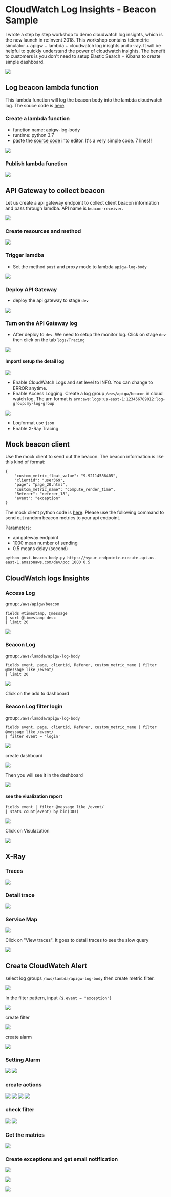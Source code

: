# CloudWatch Log Insights - Beacon Sample

I wrote a step by step workshop to demo cloudwatch log insights, which is the new launch in re:Invent 2018. This workshop contains telemetric simulator + apigw + lambda + cloudwatch log inisghts and x-ray. It will be helpful to quickly understand the power of cloudwatch insights. The benefit to customers is you don't need to setup Elastic Search + Kibana to create simple dashboard.

![](./images/00-overview.png)

## Log beacon lambda function
This lambda function will log the beacon body into the lambda cloudwatch log. The souce code is [here](./apigw-log-body.py). 

### Create a lambda function
* function name: apigw-log-body
* runtime: python 3.7
* paste the [source code](./apigw-log-body.py) into editor. It's a very simple code. 7 lines!!

![](./images/01-apigw.png)

### Publish lambda function

![](./images/02-apigw.png)

## API Gateway to collect beacon
Let us create a api gateway endpoint to collect client beacon information and pass through lamdba. API name is `beacon-receiver`.

![](./images/03-apigw.png)

### Create resources and method

![](./images/04-apigw.png)

### Trigger lamdba

* Set the method `post` and proxy mode to lambda `apigw-log-body`

![](./images/05-apigw.png)

### Deploy API Gateway

* deploy the api gateway to stage `dev`

![](./images/06-apigw.png)

### Turn on the API Gateway log

* After deploy to `dev`. We need to setup the monitor log. Click on stage `dev` then click on the tab `logs/Tracing`

![](./images/07-apigw.png) 

#### Import! setup the detail log

![](./images/00-apigw.png) 

* Enable CloudWatch Logs and set level to INFO. You can change to ERROR anytime.
* Enable Access Logging. Create a log group `/aws/apigw/beacon` in cloud watch log. The arn format is `arn:aws:logs:us-east-1:123456789012:log-group:my-log-group`

![](./images/08-apigw.png) 

* Logformat use `json`
* Enable X-Ray Tracing

## Mock beacon client

Use the mock client to send out the beacon.
The beacon information is like this kind of format:

```
{
    "custom_metric_float_value": "9.92114586405",
    "clientid": "user369",
    "page": "page_20.html",
    "custom_metric_name": "compute_render_time",
    "Referer": "referer_18",
    "event": "exception"
}
```

The mock client python code is [here](./post-beacon-body.py). Please use the following command to send out random beacon metrics to your api endpoint. 

Parameters:

* api gateway endpoint
* 1000 mean number of sending
* 0.5 means delay (second)

```
python post-beacon-body.py https://<your-endpoint>.execute-api.us-east-1.amazonaws.com/dev/poc 1000 0.5
```

## CloudWatch logs Insights

### Access Log
group: `/aws/apigw/beacon`
```
fields @timestamp, @message
| sort @timestamp desc
| limit 20
```
![](./images/09-apigw.png) 

### Beacon Log
group: `/aws/lambda/apigw-log-body`

```
fields event, page, clientid, Referer, custom_metric_name | filter @message like /event/
| limit 20
```

![](./images/10-apigw.png) 

Click on the add to dashboard


### Beacon Log filter login
group: `/aws/lambda/apigw-log-body`

```
fields event, page, clientid, Referer, custom_metric_name | filter @message like /event/
| filter event = 'login'
```
![](./images/17-apigw.png) 

create dashboard

![](./images/18-apigw.png) 

Then you will see it in the dashboard

![](./images/19-apigw.png) 

#### see the viualization report

```
fields event | filter @message like /event/
| stats count(event) by bin(30s)
```
![](./images/11-apigw.png) 

Click on Visulazation

![](./images/12-apigw.png) 

## X-Ray

### Traces
![](./images/13-apigw.png) 

### Detail trace
![](./images/14-apigw.png) 

### Service Map
![](./images/15-apigw.png) 

Click on "View traces". It goes to detail traces to see the slow query

![](./images/16-apigw.png) 

## Create CloudWatch Alert

select log groups `/aws/lambda/apigw-log-body` then create metric filter.

![](./images/20-apigw.png) 

In the filter pattern, input `{$.event = "exception"}`

![](./images/21-apigw.png) 

create filter

![](./images/22-apigw.png) 

create alarm

![](./images/23-apigw.png) 

### Setting Alarm
![](./images/24-apigw.png) 
![](./images/25-apigw.png) 

### create actions

![](./images/26-apigw.png) 
![](./images/27-apigw.png) 
![](./images/28-apigw.png) 
![](./images/29-apigw.png) 

### check filter

![](./images/31-apigw.png) 
![](./images/30-apigw.png) 

### Get the matrics

![](./images/32-apigw.png) 

### Create exceptions and get email notification

![](./images/33-apigw.png) 

![](./images/34-apigw.png) 

![](./images/35-apigw.png) 

